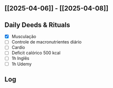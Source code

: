 ## [[2025-04-06]] - [[2025-04-08]]

## Daily Deeds & Rituals

- [x] Musculação 
- [ ] Controle de macronutrientes diário
- [ ] Cardio
- [ ] Deficit calórico 500 kcal
- [ ] 1h Inglês
- [ ] 1h Udemy 
## Log

